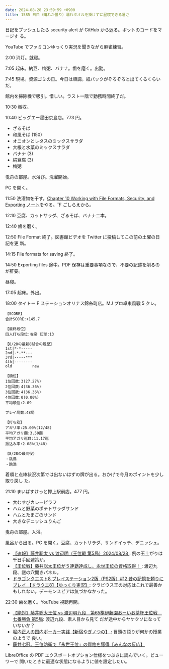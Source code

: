 ```yaml
---
date: 2024-08-28 23:59:59 +0900
title: 1585 日目（晴れか曇り）濡れタオルを掛けずに昼寝できる暑さ
---
```


日記をプッシュしたら security alert が GitHub から返る。ボットのコードをマージす
る。

YouTube でファミコンゆっくり実況を聞きながら麻雀練習。

2:00 消灯。就寝。

7:05 起床。納豆、梅粥、バナナ。歯を磨く。出勤。

7:45 現場。資源ゴミの日。今日は順調。紙パックがぞろぞろと出てくるくらいだ。

館内を掃除機で吸引。惜しい。ラスト一階で勤務時間終了だ。

10:30 撤収。

10:40 ビッグエー墨田京島店。773 円。

* ざるそば
* 和風そば (150)
* オニオンとレタスのミックスサラダ
* 大根と水菜のミックスサラダ
* バナナ (3)
* 絹豆腐 (3)
* 梅粥

曳舟の部屋。水浴び。洗濯開始。

PC を開く。

11:50 洗濯物を干す。[Chapter 10 Working with File Formats, Security, and
Exporting ノート](https://github.com/showa-yojyo/notebook/issues/262)をやる。下
ごしらえから。

12:10 豆腐、カットサラダ、ざるそば、バナナ二本。

12:40 歯を磨く。

12:50 File Format 終了。図書館ビデオを Twitter に投稿してこの前の土曜の日記を更
新。

14:15 File formats for saving 終了。

14:50 Exporting files 途中。PDF 保存は重要事項なので、不要の記述を削るのが肝要。

昼寝。

17:05 起床。外出。

18:00 タイトー F ステーションオリナス錦糸町店。MJ プロ卓東風戦 5 クレ。

```text
【SCORE】
合計SCORE:+145.7

【最終段位】
四人打ち段位:雀帝 幻球:13

【8/28の最新8試合の履歴】
1st|*-*-----
2nd|-*-**---
3rd|-----***
4th|--------
old         new

【順位】
1位回数:3(27.27%)
2位回数:4(36.36%)
3位回数:4(36.36%)
4位回数:0(0.00%)
平均順位:2.09

プレイ局数:48局

【打ち筋】
アガリ率:25.00%(12/48)
平均アガリ翻:3.50翻
平均アガリ巡目:11.17巡
振込み率:2.08%(1/48)

【8/28の最高役】
・跳満
・跳満
```

着順と点棒状況次第では出ないはずの牌が出る。おかげで今月のポイントを少し取り戻し
た。

21:10 まいばすけっと押上駅前店。477 円。

* 大むすびカレーピラフ
* ハムと野菜のポテトサラダサンド
* ハムとたまごのサンド
* 大きなデニッシュりんご

曳舟の部屋。入浴。

風呂から出る。PC を開く。豆腐、カットサラダ、サンドイッチ、デニッシュ。

* [【速報】藤井聡太 vs 渡辺明（王位戦 第5局）2024/08/28
  ](https://www.youtube.com/watch?v=x35L3vzyJ6E): 例の玉上がりは千日手回避策か。
* [【王位戦】藤井聡太王位が５連覇達成し、永世王位の資格取得！
  ](https://www.youtube.com/watch?v=OCRleiJedQ0): 渡辺九段、謎の穴開きパネル。
* [ドラゴンクエスト8 プレイステーション2版（PS2版）#12 昔の記憶を頼りにプレイ
  【ドラクエ8】【ゆっくり実況】](https://www.youtube.com/watch?v=PZCmt5zuYIs):
  クラビウス王の対応はこれで最善かもしれない。デーモンスピアは気づかなかった。

22:30 歯を磨く。YouTube 視聴再開。

* [【絶対】藤井聡太王位 vs 渡辺明九段　第65棋伊藤園おーいお茶杯王位戦　七番勝負
  第5局](https://www.youtube.com/watch?v=rKoAJeoddDw): 渡辺九段、素人目から見て
  だが途中からヤケクソになっていないか？
* [堀内正人の国内ポーカー実践【新宿やぎノつの】
  ](https://www.youtube.com/watch?v=nD62bx0Hkw4): 冒頭の語りが何かの授業のようで
  良い。
* [藤井七冠、王位防衛で「永世王位」の資格を獲得【みんなの反応】
  ](https://www.youtube.com/watch?v=qpjcNYR84rw)

LibreOffice の PDF エクスポートオプション仕様をつぶさに読んでいく。ビューワーで
開いたときに最適な状態になるように値を設定したい。
